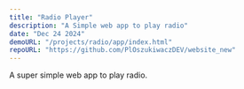 ```yaml
---
title: "Radio Player"
description: "A Simple web app to play radio"
date: "Dec 24 2024"
demoURL: "/projects/radio/app/index.html"
repoURL: "https://github.com/PlOszukiwaczDEV/website_new"
---
```

A super simple web app to play radio.